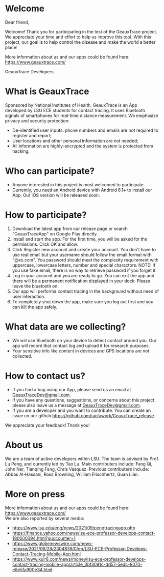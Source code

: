 # Welcome  
Dear friend,   

Welcome! Thank you for participating in the test of the GeauxTrace project. We appreciate your time and effort to help us improve this tool. With this project, our goal is to help control the disease and make the world a better place!  

More information about us and our apps could be found here: https://www.geauxtrace.com/  

GeauxTrace Developers

# What is GeauxTrace  
Sponsored by National Institutes of Health, GeauxTrace is an App developed by LSU ECE students for contact tracing. It uses Bluetooth signals of smartphones for real-time distance measurement.  We emphasize privacy and security  protection:

* De-identified user inputs: phone numbers and emails are not required to register and report;
* User locations and other personal information are not needed;
* All information are highly-encrypted and the system is protected from hacking.


# Who can participate?
* Anyone interested in this project is most welcomed to participate. 
* Currently, you need an Android device with Android 8.1+ to install our App. Our iOS version will be released soon. 

# How to participate?
1. Download the latest app from our release page or search "GeauxTraceApp" on Google Play directly.  
2. Install and start the app. For the first time, you will be asked for the permissions. Click OK and allow. 
3. Click Register new account and create your account. You don't have to use real email but your username should follow the email format with "@xx.com". 
    You password should meet the complexity requirement with uppercase, lowercase letters, number and special charactors. 
    NOTE: If you use fake email, there is no way to retrieve password if you forget it.
4. Log in your account and you are ready to go. You can exit the app and there will be a permanent notification displayed in your dock. Please leave the bluetooth on. 
5. Our app will performa contact tracing in the background without need of user interaction. 
6. To completely shut down the app, make sure you log out first and you can kill the app safely. 

# What data are we collecting?
* We will use Bluetooth on your device to detect contact around you. Our app will record that contact log and upload it for research purposes. 
* Your sensitive info like content in devices and GPS locations are not collected. 

# How to contact us?
* If you find a bug using our App, please send us an email at GeauxTraceDev@gmail.com.  
* If you have any questions, suggestions, or concerns about this project, please also leave us a message at GeauxTraceDev@gmail.com. 
* If you are a developer and you want to contribute. You can create an issue on our github https://github.com/taoluwork/GeauxTrace_release.   
  
We appreciate your feedback! Thank you!

# About us  
We are a team of active developers within LSU. The team is advised by Prof. Lu Peng, and currently led by Tao Lu. Main contributers include: Fang Qi, John Ner, Tianqing Feng, Chris Vasquez. Previous contributers include: Abbas Al-Hassani, Ross Browning, William Frischhertz, Guan Lian.

# More on press
More information about us and our apps could be found here: https://www.geauxtrace.com/  
We are also reported by several media:   
* https://www.lsu.edu/eng/news/2021/09/pengtracingapp.php  
* https://finance.yahoo.com/news/lsu-ece-professor-develops-contact-180000094.html?guccounter=1  
* https://www.globenewswire.com/news-release/2021/09/28/2304839/0/en/LSU-ECE-Professor-Develops-Contact-Tracing-Mobile-App.html  
* https://www.kulr8.com/news/money/lsu-ece-professor-develops-contact-tracing-mobile-app/article_3bf3091c-dd57-5edc-8070-e8e5fa900e34.html  


